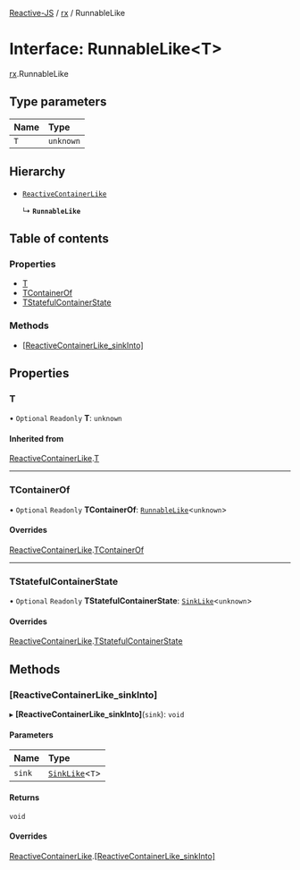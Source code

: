 [Reactive-JS](../README.md) / [rx](../modules/rx.md) / RunnableLike

# Interface: RunnableLike<T\>

[rx](../modules/rx.md).RunnableLike

## Type parameters

| Name | Type |
| :------ | :------ |
| `T` | `unknown` |

## Hierarchy

- [`ReactiveContainerLike`](rx.ReactiveContainerLike.md)

  ↳ **`RunnableLike`**

## Table of contents

### Properties

- [T](rx.RunnableLike.md#t)
- [TContainerOf](rx.RunnableLike.md#tcontainerof)
- [TStatefulContainerState](rx.RunnableLike.md#tstatefulcontainerstate)

### Methods

- [[ReactiveContainerLike\_sinkInto]](rx.RunnableLike.md#[reactivecontainerlike_sinkinto])

## Properties

### T

• `Optional` `Readonly` **T**: `unknown`

#### Inherited from

[ReactiveContainerLike](rx.ReactiveContainerLike.md).[T](rx.ReactiveContainerLike.md#t)

___

### TContainerOf

• `Optional` `Readonly` **TContainerOf**: [`RunnableLike`](rx.RunnableLike.md)<`unknown`\>

#### Overrides

[ReactiveContainerLike](rx.ReactiveContainerLike.md).[TContainerOf](rx.ReactiveContainerLike.md#tcontainerof)

___

### TStatefulContainerState

• `Optional` `Readonly` **TStatefulContainerState**: [`SinkLike`](util.SinkLike.md)<`unknown`\>

#### Overrides

[ReactiveContainerLike](rx.ReactiveContainerLike.md).[TStatefulContainerState](rx.ReactiveContainerLike.md#tstatefulcontainerstate)

## Methods

### [ReactiveContainerLike\_sinkInto]

▸ **[ReactiveContainerLike_sinkInto]**(`sink`): `void`

#### Parameters

| Name | Type |
| :------ | :------ |
| `sink` | [`SinkLike`](util.SinkLike.md)<`T`\> |

#### Returns

`void`

#### Overrides

[ReactiveContainerLike](rx.ReactiveContainerLike.md).[[ReactiveContainerLike_sinkInto]](rx.ReactiveContainerLike.md#[reactivecontainerlike_sinkinto])
